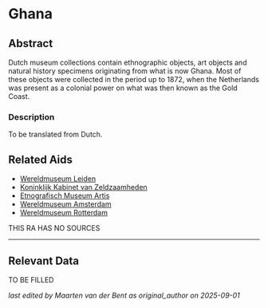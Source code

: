 
# Ghana


## Abstract

Dutch museum collections contain ethnographic objects, art objects and natural history specimens originating from what is now Ghana. Most of these objects were collected in the period up to 1872, when the Netherlands was present as a colonial power on what was then known as the Gold Coast.

### Description

To be translated from Dutch.


## Related Aids

 - [Wereldmuseum Leiden](niveau3/Dutch/WMLeiden_20240327.yml)  
 - [Koninklijk Kabinet van Zeldzaamheden](niveau3/Dutch/KKZ_20240313.yml)  
 - [Etnografisch Museum Artis](niveau3/Dutch/EMArtis_20240711.yml)  
 - [Wereldmuseum Amsterdam](niveau3/Dutch/WMAmsterdam_20240711.yml)  
 - [Wereldmuseum Rotterdam](niveau3/Dutch/WMRotterdam_20240822.yml)  

THIS RA HAS NO SOURCES

---
## Relevant Data 
TO BE FILLED

_last edited by Maarten van der Bent as original_author on 2025-09-01_
        